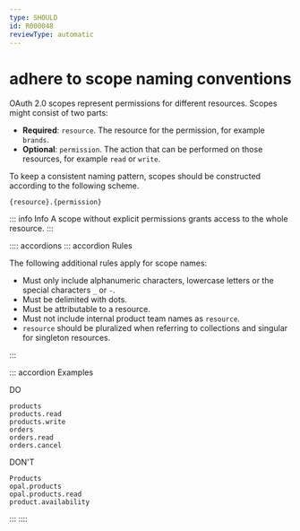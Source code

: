 ```yaml
---
type: SHOULD
id: R000048
reviewType: automatic
---
```


# adhere to scope naming conventions

OAuth 2.0 scopes represent permissions for different resources.
Scopes might consist of two parts:

- **Required**: `resource`. The resource for the permission, for example `brands`.
- **Optional**: `permission`. The action that can be performed on those resources, for example `read` or `write`.

To keep a consistent naming pattern, scopes should be constructed according to the following scheme.

```text
{resource}.{permission}
```

::: info Info
A scope without explicit permissions grants access to the whole resource.
:::

:::: accordions
::: accordion Rules

The following additional rules apply for scope names:

- Must only include alphanumeric characters, lowercase letters or the special characters `_` or `-`.
- Must be delimited with dots.
- Must be attributable to a resource. <!-- not automatic -->
- Must not include internal product team names as `resource`. <!-- not automatic -->
- `resource` should be pluralized when referring to collections and singular for singleton resources. <!-- not automatic -->

:::

::: accordion Examples

DO

```plaintext
products
products.read
products.write
orders
orders.read
orders.cancel
```

DON'T

```text
Products
opal.products
opal.products.read
product.availability
```

:::
::::
